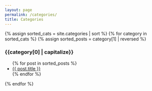 ```yaml
---
layout: page
permalink: /categories/
title: Categories
---
```


<div id="archives">
 {% assign sorted_cats = site.categories | sort %}
 {% for category in sorted_cats %}
 {% assign sorted_posts = category[1] | reversed %}
<h3 id="{{category[0] | uri_escape | downcase }}">{{category[0] | capitalize}}</h3>
<ul>
  {% for post in sorted_posts %}
 	<li><a href="{{ site.url }}{{ site.baseurl }}{{  post.url }}">{{  post.title }}</a></li>
  {% endfor %}
</ul>
{% endfor %}
</div>
